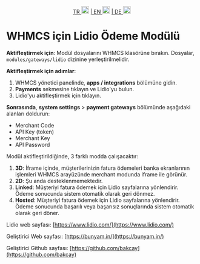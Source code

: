 <div align="center">  
  <a href="README.md"   >   TR <img style="padding-top: 8px" src="https://raw.githubusercontent.com/yammadev/flag-icons/master/png/TR.png" alt="TR" height="20" /></a>  
  <a href="README-EN.md"> | EN <img style="padding-top: 8px" src="https://raw.githubusercontent.com/yammadev/flag-icons/master/png/US.png" alt="EN" height="20" /></a>  
  <a href="README-DE.md"> | DE <img style="padding-top: 8px" src="https://raw.githubusercontent.com/yammadev/flag-icons/master/png/DE.png" alt="DE" height="20" /></a>  
</div>

# WHMCS için Lidio Ödeme Modülü

**Aktifleştirmek için**:
Modül dosyalarını WHMCS klasörüne bırakın. Dosyalar, `modules/gateways/lidio` dizinine yerleştirilmelidir.

**Aktifleştirmek için adımlar**:
1. WHMCS yönetici panelinde, **apps / integrations** bölümüne gidin.
2. **Payments** sekmesine tıklayın ve Lidio'yu bulun.
3. Lidio'yu aktifleştirmek için tıklayın.

**Sonrasında**, **system settings** > **payment gateways** bölümünde aşağıdaki alanları doldurun:
- Merchant Code
- API Key (token)
- Merchant Key
- API Password

Modül aktifleştirildiğinde, 3 farklı modda çalışacaktır:
1. **3D**: İframe içinde, müşterilerinizin fatura ödemeleri banka ekranlarının işlemleri WHMCS arayüzünde merchant modunda iframe ile görünür.
2. **2D**: Şu anda desteklenmemektedir.
3. **Linked**: Müşteriyi fatura ödemek için Lidio sayfalarına yönlendirir. Ödeme sonucunda sistem otomatik olarak geri dönmez.
4. **Hosted**: Müşteriyi fatura ödemek için Lidio sayfalarına yönlendirir. Ödeme sonucunda başarılı veya başarısız sonuçlarında sistem otomatik olarak geri döner.

Lidio web sayfası: [https://www.lidio.com/](https://www.lidio.com/)

Geliştirici Web sayfası: [https://bunyam.in/](https://bunyam.in/)

Geliştirici Github sayfası: [https://github.com/bakcay](https://github.com/bakcay)

